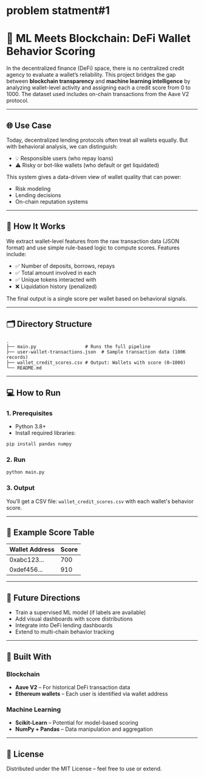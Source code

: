# problem statment#1
 
# 🤖 ML Meets Blockchain: DeFi Wallet Behavior Scoring

In the decentralized finance (DeFi) space, there is no centralized credit agency to evaluate a wallet’s reliability. This project bridges the gap between **blockchain transparency** and **machine learning intelligence** by analyzing wallet-level activity and assigning each a credit score from 0 to 1000. The dataset used includes on-chain transactions from the Aave V2 protocol.

---

## 🌐 Use Case

Today, decentralized lending protocols often treat all wallets equally. But with behavioral analysis, we can distinguish:
- 💡 Responsible users (who repay loans)
- ⚠️ Risky or bot-like wallets (who default or get liquidated)

This system gives a data-driven view of wallet quality that can power:
- Risk modeling
- Lending decisions
- On-chain reputation systems

---

## 🧠 How It Works

We extract wallet-level features from the raw transaction data (JSON format) and use simple rule-based logic to compute scores. Features include:
- ✅ Number of deposits, borrows, repays
- ✅ Total amount involved in each
- ✅ Unique tokens interacted with
- ❌ Liquidation history (penalized)

The final output is a single score per wallet based on behavioral signals.

---

## 🗂 Directory Structure

```
.
├── main.py                  # Runs the full pipeline
├── user-wallet-transactions.json  # Sample transaction data (100K records)
├── wallet_credit_scores.csv # Output: Wallets with score (0–1000)
└── README.md
```

---

## 💻 How to Run

### 1. Prerequisites
- Python 3.8+
- Install required libraries:
```bash
pip install pandas numpy
```

### 2. Run
```bash
python main.py
```

### 3. Output
You’ll get a CSV file: `wallet_credit_scores.csv` with each wallet's behavior score.

---

## 📌 Example Score Table

| Wallet Address          | Score |
|-------------------------|-------|
| 0xabc123...             | 700   |
| 0xdef456...             | 910   |

---

## 🔬 Future Directions

- Train a supervised ML model (if labels are available)
- Add visual dashboards with score distributions
- Integrate into DeFi lending dashboards
- Extend to multi-chain behavior tracking

---

## 🧰 Built With

### Blockchain
- **Aave V2** – For historical DeFi transaction data
- **Ethereum wallets** – Each user is identified via wallet address

### Machine Learning
- **Scikit-Learn** – Potential for model-based scoring
- **NumPy + Pandas** – Data manipulation and aggregation

---

## 📃 License

Distributed under the MIT License – feel free to use or extend.

